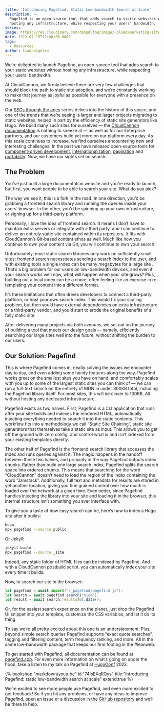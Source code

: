 ```yaml
---
title: 'Introducing Pagefind: Static Low-bandwidth Search at Scale'
description: >-
  Pagefind is an open-source tool that adds search to static websites without
  hosting any infrastructure, while respecting your users’ bandwidth.
series:
image: https://res.cloudinary.com/dahpdufoq/image/upload/marketing-site/introducing-pagefind.jpg
date: 2022-07-15T17:00:00.000Z
tags:
  - Resources
author: liam-bigelow
---
```

We’re delighted to launch Pagefind, an open-source tool that adds search to your static websites without hosting any infrastructure, while respecting your users’ bandwidth.

At CloudCannon, we firmly believe there are very few challenges that should block the path to static site adoption, and we’re constantly working to make that journey as joyful as possible for everyone with a presence on the web.

Our [SSGs through the ages](https://cloudcannon.com/blog/ssg-history-1-before-jekyll/) series delves into the history of this space, and one of the trends that we’re seeing is larger and larger projects migrating to static websites, helped in part by the efficiency of static site generators like Hugo. We build many such sites for ourselves — the [CloudCannon documentation](https://cloudcannon.com/documentation/) is nothing to sneeze at — as well as for our Enterprise partners, and our customers build yet more on our platform every day. As this scale continues to increase, we find ourselves encountering new and interesting challenges. In the past we have released open-source tools for [component-driven development](https://github.com/CloudCannon/bookshop), [internationalization](https://github.com/CloudCannon/rosey), [pagination](https://github.com/CloudCannon/pagebreak) and [portability](https://github.com/CloudCannon/reseed). Now, we have our sights set on search.

## The Problem

You’ve just built a large documentation website and you’re ready to
launch, but first, you want people to be able to search your site. What do
you pick?

The way we see it, this is a fork in the road. In one direction, you’d be
grabbing a frontend search library and running the queries inside your
users’ browser. In the other, you'd be spinning up your own
infrastructure, or signing up for a third-party platform. 

Personally, I love the idea of frontend search. It means I don’t have to
maintain extra servers or integrate with a third party, and I can continue
to deliver an entirely static site contained within its repository. It
fits with CloudCannon’s Git-based content ethos as well. Much like how you
continue to own your content via Git, you will continue to own your
search.

Unfortunately, most static search libraries only work on sufficiently
small sites; frontend search necessitates sending a search index to the
user, and with existing tools a single index can be many megabytes for a
large site . That’s a big problem for our users on low-bandwidth devices,
and even if your search works well now, what will happen when your site
grows? Plus, building out a local index can be a chore, often feeling like
an exercise in re-templating your content into a different format. 

It’s these limitations that often drives developers to connect a
third-party platform, or host your own search index. This would fix your
scaling problem, but then you’d have external dependencies on extra
infrastructure or a third-party vendor, and you’d start to erode the
original benefits of a fully static site. 

After delivering many projects via both avenues, we set out on the journey
of building a tool that meets our design goals — namely, efficiently
searching our large sites well into the future, without shifting the
burden to our users.

## Our Solution: Pagefind

This is where Pagefind comes in, neatly solving the issues we encounter
day to day, and even adding some handy features along the way. Pagefind
works great on the smallest sites you have on hand, and comfortably scales
with you up to some of the largest static sites you can think of — we can
run a full-text search on the entirety of MDN in under 300KB total,
including the Pagefind library itself. For most sites, this will be closer
to 100KB. All without hosting any dedicated infrastructure.

Pagefind exists as two halves. First, Pagefind is a CLI application that
runs after your site builds and indexes the rendered HTML, automatically
injecting everything needed to search it into the static contents. This
workflow fits into a methodology we call “Static Site Chaining”, static
site generators that themselves take a static site as input. This allows
you to get off the ground with zero config, and control what is and isn’t
indexed from your existing templates directly. 

The other half of Pagefind is the frontend search library that accesses
the index and runs queries against it. The magic happens in the handoff
between these two halves, and primarily in the way Pagefind outputs index
chunks. Rather than build one large search index, Pagefind splits the
search space into ordered chunks. This means that searching for the word
“CloudCannon” doesn’t need to load the region of the index containing the
word “Jamstack”. Additionally, full text and metadata for results are
stored in yet another location, giving you fine grained control over how
much is loaded over the network at a given time. Even better, since
Pagefind handles injecting the library into your site and loading it in
the browser, this internal structure isn’t something you ever interface
with.

To give you a taste of how easy search can be, here’s how to index a Hugo
site after it builds:

```sh
hugo
npx pagefind --source public
```

Or Jekyll:

```sh
jekyll build
npx pagefind --source _site
```

Indeed, any static folder of HTML files can be indexed by Pagefind. And
with a CloudCannon postbuild script, you can automatically index your site
every time it builds.

Now, to search our site in the browser:

```javascript
let pagefind = await import("/_pagefind/pagefind.js");
let search = await pagefind.search("nice");
let result = await search.results[0].data();
```

Or, for the easiest search experience on the planet, just drop the
Pagefind UI snippet into your template, customize the CSS variables, and
let it do its thing.

To say we’re all pretty excited about this one is an understatement. Plus,
beyond simple search queries Pagefind supports “exact quote searches”,
tagging and filtering content, term frequency ranking, and more. All in
the same low-bandwidth package that keeps our firm footing in the
\#leanweb. 

To get started with Pagefind, all documentation can be found at
[pagefind.app](https://pagefind.app).
For even more information on what’s going on under the hood, take a listen
to my talk on Pagefind at [HugoConf](https://hugoconf.io) 2022.

{% bookshop "markdown/youtube" id:"74lsEXqRQys" title:"Introducing Pagefind: static low-bandwidth search at scale" extend:true %}

We’re excited to see more people use Pagefind, and even more excited to
get feedback\! So if you hit any problems, or have any ideas to improve
Pagefind, open an issue or a discussion in the [GitHub
repository](https://github.com/cloudcannon/pagefind) and we’ll be there to help.